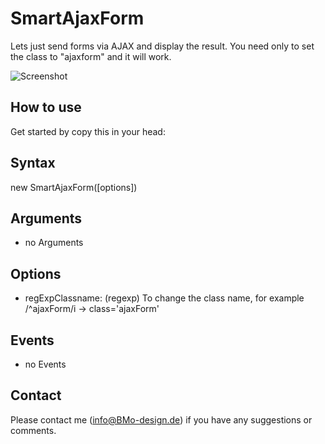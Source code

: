 SmartAjaxForm
==========

Lets just send forms via AJAX and display the result. You need only to set the class to "ajaxform" and it will work.

![Screenshot](http://software.BMo-design.de/images/SmartAjaxForm.png)

How to use
----------

Get started by copy this in your head:

 <script type="text/javascript">
    window.addEvent('domready', function() {
        var mySmartFormObj = new SmartAjaxForm();
    });
 </script>

  
Syntax
------

  new SmartAjaxForm([options])
  
Arguments
---------

- no Arguments

Options
-------

* regExpClassname: (regexp) To change the class name, for example /^ajaxForm/i  -> class='ajaxForm'	


Events
------

- no Events

Contact
-----------
Please contact me (info@BMo-design.de) if you have any suggestions or comments.

